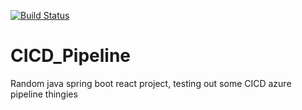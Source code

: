 [![Build Status](https://dev.azure.com/henrifola/PipelineTest/_apis/build/status/PipelineTest?branchName=master)](https://dev.azure.com/henrifola/PipelineTest/_build/latest?definitionId=1&branchName=master)

# CICD_Pipeline
Random java spring boot react project, testing out some CICD azure pipeline thingies
